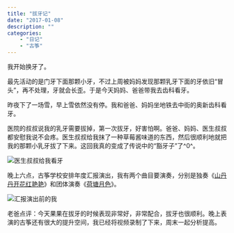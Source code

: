 ```yaml
---
title: "拔牙记"
date: "2017-01-08"
description: ""
categories:
    - "日记"
    - "古筝"
---
```


我开始换牙了。

最先活动的是门牙下面那颗小牙，不过上周被妈妈发现那颗乳牙下面的牙依旧“冒头”，再不处理，牙就会长歪。于是今天妈妈、爸爸带我去齿科看牙。

昨夜下了一场雪，早上雪依然没有停。我和爸爸、妈妈坐地铁去中街的奥新齿科看牙。

医院的叔叔说我的乳牙需要拔掉，第一次拔牙，好害怕啊。爸爸、妈妈、医生叔叔都安慰我说不会疼。医生叔叔给我抹了一种草莓酱味道的东西，然后很顺利地就把我的那颗小乳牙拔了下来。这回我真的变成了传说中的“豁牙子”了^0^。

![医生叔叔给我看牙](http://image.tonybai.com/img/201701/diary_20170108_1.jpg)

晚上六点，古筝学校安排年度汇报演出，我有两个曲目要演奏，分别是独奏《[山丹丹开花红艳艳](http://v.youku.com/v_show/id_XMTk0NDUyOTQ5Mg==.html)》和团体演奏《[荷塘月色](http://v.youku.com/v_show/id_XMTk0NTAyMDUzMg==.html)》。

![汇报演出前的我](http://image.tonybai.com/img/201701/diary_20170108_2.jpg)

老爸点评：今天果果在拔牙的时候表现非常好，非常配合，拔牙也很顺利。晚上表演的古筝还有很大的提升空间，我已经将视频录制了下来，周末一起分析提高。


